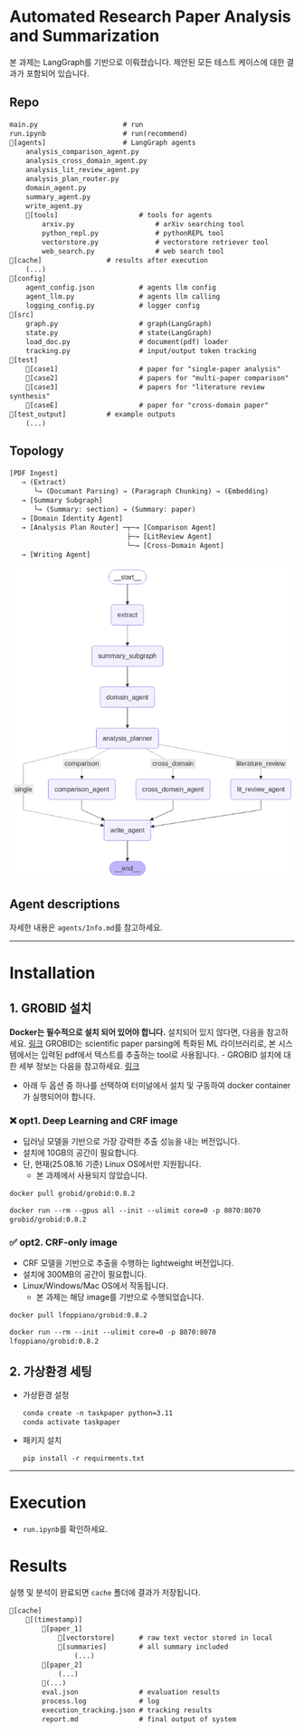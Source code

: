 # Automated Research Paper Analysis and Summarization

본 과제는 LangGraph를 기반으로 이뤄졌습니다.
제안된 모든 테스트 케이스에 대한 결과가 포함되어 있습니다.

## Repo

```
main.py     				# run
run.ipynb   				# run(recommend)
📂[agents]					# LangGraph agents
	analysis_comparison_agent.py
	analysis_cross_domain_agent.py
	analysis_lit_review_agent.py
	analysis_plan_router.py
	domain_agent.py
	summary_agent.py
	write_agent.py
	📂[tools] 					# tools for agents
		arxiv.py      				# arXiv searching tool
		python_repl.py  			# pythonREPL tool
		vectorstore.py  			# vectorstore retriever tool
		web_search.py   			# web search tool
📂[cache]   				# results after execution
	(...)
📂[config]
	agent_config.json   		# agents llm config
	agent_llm.py 				# agents llm calling
	logging_config.py   		# logger config
📂[src]
	graph.py      				# graph(LangGraph)
	state.py      				# state(LangGraph)
	load_doc.py   				# document(pdf) loader
	tracking.py   				# input/output token tracking
📂[test]       	  
	📂[case1]     				# paper for "single-paper analysis"
	📂[case2]     				# papers for "multi-paper comparison"
	📂[case3]     				# papers for "literature review synthesis"
	📂[caseE]     				# paper for "cross-domain paper"
📂[test_output] 			# example outputs
	(...)
```

## Topology

```
[PDF Ingest]
   → (Extract)
      └→ (Documant Parsing) → (Paragraph Chunking) → (Embedding)
   → [Summary Subgraph]
	  └→ (Summary: section) → (Summary: paper)
   → [Domain Identity Agent]
   → [Analysis Plan Router] ─┬─→ [Comparison Agent]
                          	 ├─→ [LitReview Agent]
							 └─→ [Cross-Domain Agent]
   → [Writing Agent]
```

![graph workflow](./image/graph.png)

## Agent descriptions

자세한 내용은 `agents/Info.md`를 참고하세요.


---

# Installation

## 1. GROBID 설치

**Docker는 필수적으로 설치 되어 있어야 합니다.** 설치되어 있지 않다면, 다음을 참고하세요. [링크](https://docs.docker.com/get-started/docker-overview/)
GROBID는 scientific paper parsing에 특화된 ML 라이브러리로, 본 시스템에서는 입력된 pdf에서 텍스트를 추출하는 tool로 사용됩니다.
    - GROBID 설치에 대한 세부 정보는 다음을 참고하세요. [링크](https://grobid.readthedocs.io/en/latest/Grobid-docker/)
- 아래 두 옵션 중 하나를 선택하여 터미널에서 설치 및 구동하여 docker container가 실행되어야 합니다.

### ❌ opt1. **Deep Learning and CRF image**

- 딥러닝 모델을 기반으로 가장 강력한 추출 성능을 내는 버전입니다.
- 설치에 10GB의 공간이 필요합니다.
- 단, 현재(25.08.16 기준) Linux OS에서만 지원됩니다.
    - 본 과제에서 사용되지 않았습니다.

```
docker pull grobid/grobid:0.8.2
```

```
docker run --rm --gpus all --init --ulimit core=0 -p 8070:8070 grobid/grobid:0.8.2
```

### ✅ opt2. **CRF-only image**

- CRF 모델을 기반으로 추출을 수행하는 lightweight 버전입니다.
- 설치에 300MB의 공간이 필요합니다.
- Linux/Windows/Mac OS에서 작동됩니다.
    - 본 과제는 해당 image를 기반으로 수행되었습니다.

```
docker pull lfoppiano/grobid:0.8.2
```

```
docker run --rm --init --ulimit core=0 -p 8070:8070 lfoppiano/grobid:0.8.2
```

## 2. 가상환경 세팅

- 가상환경 설정
    
    ```
    conda create -n taskpaper python=3.11 
    conda activate taskpaper
    ```
    
- 패키지 설치
    
    ```
    pip install -r requirments.txt
    ```
    

---

# Execution

- `run.ipynb`를 확인하세요.

# Results

실행 및 분석이 완료되면 `cache` 폴더에 결과가 저장됩니다.
```
📁[cache]
	📁[(timestamp)]
		📁[paper_1]
			📁[vectorstore]		# raw text vector stored in local
			📁[summaries]		# all summary included
				(...)
		📁[paper_2]
			(...)
		📁(...)
		eval.json				# evaluation results
		process.log				# log
		execution_tracking.json # tracking results
		report.md				# final output of system
```
